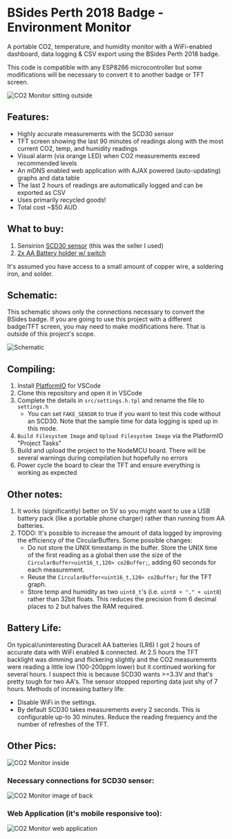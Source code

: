 # BSides Perth 2018 Badge - Environment Monitor
A portable CO2, temperature, and humidity monitor with a WiFi-enabled dashboard, data logging & CSV export using the BSides Perth 2018 badge.

This code is compatible with any ESP8266 microcontroller but some modifications will be necessary to convert it to another badge or TFT screen.

![CO2 Monitor sitting outside](github_pics/outside.jpg)

## Features:
* Highly accurate measurements with the SCD30 sensor
* TFT screen showing the last 90 minutes of readings along with the most current CO2, temp, and humidity readings
* Visual alarm (via orange LED) when CO2 measurements exceed recommended levels
* An mDNS enabled web application with AJAX powered (auto-updating) graphs and data table
* The last 2 hours of readings are automatically logged and can be exported as CSV
* Uses primarily recycled goods!
* Total cost ~$50 AUD

## What to buy:
1. Sensirion [SCD30 sensor](https://www.aliexpress.com/item/1005001392172293.html) (this was the seller I used)
2. [2x AA Battery holder w/ switch](https://www.jaycar.com.au/2aa-switched-battery-enclosure/p/PH9280)

It's assumed you have access to a small amount of copper wire, a soldering iron, and solder.

## Schematic:
This schematic shows only the connections necessary to convert the BSides badge. If you are going to use this project with a different badge/TFT screen, you may need to make modifications here. That is outside of this project's scope.

![Schematic](github_pics/schematic.png)

## Compiling:
1. Install [PlatformIO](https://docs.platformio.org/en/latest/integration/ide/vscode.html#installation) for VSCode
2. Clone this repository and open it in VSCode
3. Complete the details in `src/settings.h.tpl` and rename the file to `settings.h`
    * You can set `FAKE_SENSOR` to true if you want to test this code without an SCD30. Note that the sample time for data logging is sped up in this mode.
4. `Build Filesystem Image` and `Upload Filesystem Image` via the PlatformIO "Project Tasks"
5. Build and upload the project to the NodeMCU board. There will be several warnings during compilation but hopefully no errors
6. Power cycle the board to clear the TFT and ensure everything is working as expected

## Other notes:
1. It works (significantly) better on 5V so you might want to use a USB battery pack (like a portable phone charger) rather than running from AA batteries.
2. TODO: It's possible to increase the amount of data logged by improving the efficiency of the CircularBuffers. Some possible changes:
    * Do not store the UNIX timestamp in the buffer. Store the UNIX time of the first reading as a global then use the size of the `CircularBuffer<uint16_t,120> co2Buffer;`, adding 60 seconds for each measurement.
    * Reuse the `CircularBuffer<uint16_t,120> co2Buffer;` for the TFT graph.
    * Store temp and humidity as two `uint8_t`'s (i.e. `uint8 + "." + uint8`) rather than 32bit floats. This reduces the precision from 6 decimal places to 2 but halves the RAM required.

## Battery Life:
On typical/uninteresting Duracell AA batteries (LR6) I got 2 hours of accurate data with WiFi enabled & connected. At 2.5 hours the TFT backlight was dimming and flickering slightly and the CO2 measurements were reading a little low (100-200ppm lower) but it continued working for several hours. I suspect this is because SCD30 wants >=3.3V and that's pretty tough for two AA's. The sensor stopped reporting data just shy of 7 hours. Methods of increasing battery life:
* Disable WiFi in the settings.
* By default SCD30 takes measurements every 2 seconds. This is configurable up-to 30 minutes. Reduce the reading frequency and the number of refreshes of the TFT.

## Other Pics:
![CO2 Monitor inside](github_pics/inside.jpg)

### Necessary connections for SCD30 sensor:
![CO2 Monitor image of back](github_pics/back.jpg)

### Web Application (it's mobile responsive too):
![CO2 Monitor web application](github_pics/dashboard.png)